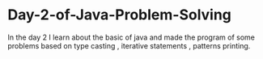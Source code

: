 # Day-2-of-Java-Problem-Solving
In the day 2 I learn about the basic of java and made the program of some problems based on type casting , iterative statements , patterns printing.
